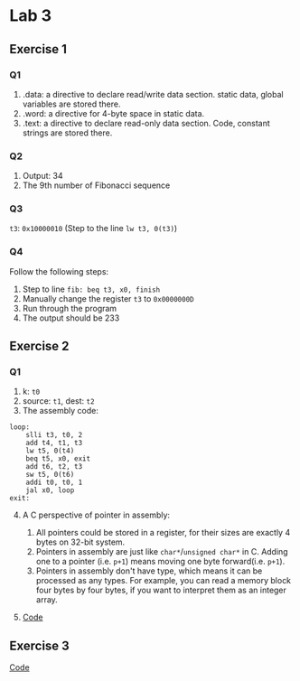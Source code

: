 
# Lab 3

## Exercise 1

### Q1

1. .data: a directive to declare read/write data section. static data, global variables are stored there.
2. .word: a directive for 4-byte space in static data.
3. .text: a directive to declare read-only data section. Code, constant strings are stored there.

### Q2

1. Output: 34
2. The 9th number of Fibonacci sequence

### Q3

`t3`: `0x10000010` (Step to the line `lw t3, 0(t3)`)

### Q4

Follow the following steps:

1. Step to line `fib: beq t3, x0, finish`
2. Manually change the register `t3` to `0x0000000D`
3. Run through the program
4. The output should be 233

## Exercise 2

### Q1
1. k: `t0`
2. source: `t1`, dest: `t2`
3. The assembly code:
```
loop:
	slli t3, t0, 2
	add t4, t1, t3
	lw t5, 0(t4)
	beq t5, x0, exit
	add t6, t2, t3
	sw t5, 0(t6)
	addi t0, t0, 1
	jal x0, loop
exit:
```
4. A C perspective of pointer in assembly:
    1. All pointers could be stored in a register, for their sizes are exactly 4 bytes on 32-bit system.
    2. Pointers in assembly are just like `char*`/`unsigned char*` in C. Adding one to a pointer (i.e. `p+1`) means moving one byte forward(i.e. `p+1`).
    3. Pointers in assembly don't have type, which means it can be processed as any types. For example, you can read a memory block four bytes by four bytes, if you want to interpret them as an integer array.

5. [Code](lab3_ex2_assembly.s)

## Exercise 3

[Code](factorial.s)
